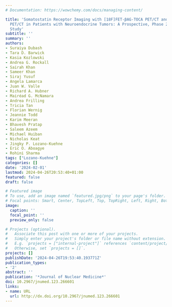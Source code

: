 ```yaml
---
# Documentation: https://wowchemy.com/docs/managing-content/

title: 'Somatostatin Receptor Imaging with [18F]FET-βAG-TOCA PET/CT and [68Ga]Ga-DOTA-Peptide
  PET/CT in Patients with Neuroendocrine Tumors: A Prospective, Phase 2 Comparative
  Study'
subtitle: ''
summary: ''
authors:
- Suraiya Dubash
- Tara D. Barwick
- Kasia Kozlowski
- Andrea G. Rockall
- Sairah Khan
- Sameer Khan
- Siraj Yusuf
- Angela Lamarca
- Juan W. Valle
- Richard A. Hubner
- Mairéad G. McNamara
- Andrea Frilling
- Tricia Tan
- Florian Wernig
- Jeannie Todd
- Karim Meeran
- Bhavesh Pratap
- Saleem Azeem
- Michael Huiban
- Nicholas Keat
- Jingky P. Lozano-Kuehne
- Eric O. Aboagye
- Rohini Sharma
tags: ["Lozano-Kuehne"]
categories: []
date: '2024-02-01'
lastmod: 2024-04-26T20:53:40+01:00
featured: false
draft: false

# Featured image
# To use, add an image named `featured.jpg/png` to your page's folder.
# Focal points: Smart, Center, TopLeft, Top, TopRight, Left, Right, BottomLeft, Bottom, BottomRight.
image:
  caption: ''
  focal_point: ''
  preview_only: false

# Projects (optional).
#   Associate this post with one or more of your projects.
#   Simply enter your project's folder or file name without extension.
#   E.g. `projects = ["internal-project"]` references `content/project/deep-learning/index.md`.
#   Otherwise, set `projects = []`.
projects: []
publishDate: '2024-04-26T19:53:40.193771Z'
publication_types:
- '2'
abstract: ''
publication: '*Journal of Nuclear Medicine*'
doi: 10.2967/jnumed.123.266601
links:
- name: URL
  url: http://dx.doi.org/10.2967/jnumed.123.266601
---
```

